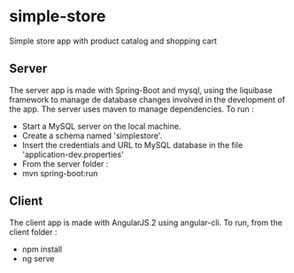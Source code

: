 # simple-store
Simple store app with product catalog and shopping cart

## Server
The server app is made with Spring-Boot and mysql, using the liquibase framework to manage de database changes involved in the development of the app. The server uses maven to manage dependencies.
To run : 
 - Start a MySQL server on the local machine.
 - Create a schema named 'simplestore'.
 - Insert the credentials and URL to MySQL database in the file 'application-dev.properties'
 - From the server folder :
  - mvn spring-boot:run

## Client
The client app is made with AngularJS 2 using angular-cli. 
To run, from the client folder : 
 - npm install
 - ng serve
